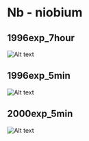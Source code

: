 # Nb - niobium

## 1996exp_7hour

![Alt text](Nb_1996exp_7hour.png)

## 1996exp_5min

![Alt text](Nb_1996exp_5min.png)

## 2000exp_5min

![Alt text](Nb_2000exp_5min.png)

